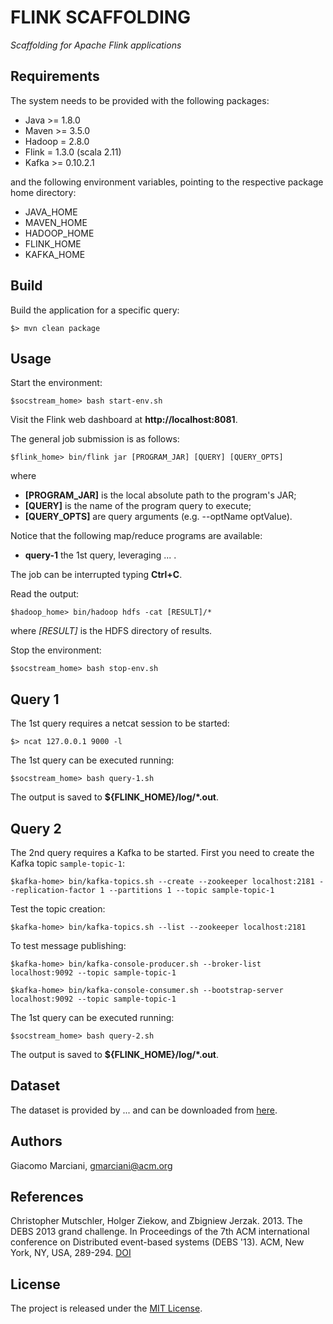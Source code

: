 # FLINK SCAFFOLDING

*Scaffolding for Apache Flink applications*


## Requirements
The system needs to be provided with the following packages:
* Java >= 1.8.0
* Maven >= 3.5.0
* Hadoop = 2.8.0
* Flink = 1.3.0 (scala 2.11)
* Kafka >= 0.10.2.1

and the following environment variables, pointing to the respective package home directory:
* JAVA_HOME
* MAVEN_HOME
* HADOOP_HOME
* FLINK_HOME
* KAFKA_HOME


## Build
Build the application for a specific query:

    $> mvn clean package

## Usage
Start the environment:

    $socstream_home> bash start-env.sh

Visit the Flink web dashboard at **http://localhost:8081**.

The general job submission is as follows:

    $flink_home> bin/flink jar [PROGRAM_JAR] [QUERY] [QUERY_OPTS]

where
* **[PROGRAM_JAR]** is the local absolute path to the program's JAR;
* **[QUERY]** is the name of the program query to execute;
* **[QUERY_OPTS]** are query arguments (e.g. --optName optValue).

Notice that the following map/reduce programs are available:
* **query-1** the 1st query, leveraging ... .

The job can be interrupted typing **Ctrl+C**.

Read the output:

    $hadoop_home> bin/hadoop hdfs -cat [RESULT]/*

where
*[RESULT]* is the HDFS directory of results.

Stop the environment:

    $socstream_home> bash stop-env.sh
    
## Query 1
The 1st query requires a netcat session to be started:

    $> ncat 127.0.0.1 9000 -l
    
The 1st query can be executed running:

    $socstream_home> bash query-1.sh
    
The output is saved to **${FLINK_HOME}/log/\*.out**.


## Query 2
The 2nd query requires a Kafka to be started.
First you need to create the Kafka topic `sample-topic-1`:

    $kafka-home> bin/kafka-topics.sh --create --zookeeper localhost:2181 --replication-factor 1 --partitions 1 --topic sample-topic-1

Test the topic creation:

    $kafka-home> bin/kafka-topics.sh --list --zookeeper localhost:2181

To test message publishing:

    $kafka-home> bin/kafka-console-producer.sh --broker-list localhost:9092 --topic sample-topic-1

    $kafka-home> bin/kafka-console-consumer.sh --bootstrap-server localhost:9092 --topic sample-topic-1
    
The 1st query can be executed running:

    $socstream_home> bash query-2.sh
    
The output is saved to **${FLINK_HOME}/log/\*.out**.


## Dataset
The dataset is provided by ... and can be downloaded from [here](http://gmarciani.com).


## Authors
Giacomo Marciani, [gmarciani@acm.org](mailto:gmarciani@acm.org)


## References
Christopher Mutschler, Holger Ziekow, and Zbigniew Jerzak. 2013. The DEBS 2013 grand challenge. In Proceedings of the 7th ACM international conference on Distributed event-based systems (DEBS '13). ACM, New York, NY, USA, 289-294. [DOI](http://dx.doi.org/10.1145/2488222.2488283)


## License
The project is released under the [MIT License](https://opensource.org/licenses/MIT).
